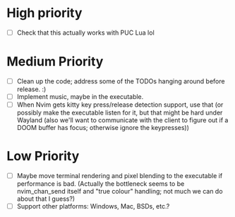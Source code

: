 # High priority
- [ ] Check that this actually works with PUC Lua lol

# Medium Priority
- [ ] Clean up the code; address some of the TODOs hanging around before
  release. :)
- [ ] Implement music, maybe in the executable.
- [ ] When Nvim gets kitty key press/release detection support, use that (or
  possibly make the executable listen for it, but that might be hard under
  Wayland (also we'll want to communicate with the client to figure out if a
  DOOM buffer has focus; otherwise ignore the keypresses))

# Low Priority
- [ ] Maybe move terminal rendering and pixel blending to the executable if
  performance is bad. (Actually the bottleneck seems to be nvim_chan_send itself
  and "true colour" handling; not much we can do about that I guess?)
- [ ] Support other platforms: Windows, Mac, BSDs, etc.?
